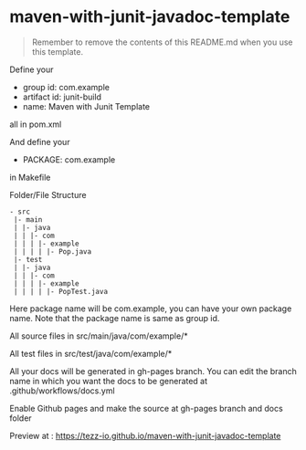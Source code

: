 # maven-with-junit-javadoc-template

> Remember to remove the contents of this README.md when you use this template.

Define your 
- group id: com.example
- artifact id: junit-build
- name: Maven with Junit Template

all in pom.xml

And define your
- PACKAGE: com.example

in Makefile

Folder/File Structure

```
- src
 |- main
 | |- java
 | | |- com
 | | | |- example
 | | | | |- Pop.java
 |- test
 | |- java
 | | |- com
 | | | |- example
 | | | | |- PopTest.java
```

Here package name will be com.example, you can have your own package name. Note that the package name is same as group id.

All source files in src/main/java/com/example/*

All test files in src/test/java/com/example/*

All your docs will be generated in gh-pages branch. You can edit the branch name in which you want the docs to be generated at .github/workflows/docs.yml

Enable Github pages and make the source at gh-pages branch and docs folder

Preview at : https://tezz-io.github.io/maven-with-junit-javadoc-template
